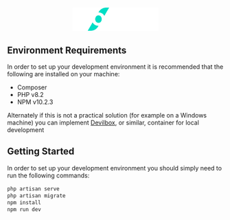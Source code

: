 <p align="center">
    <img width="200px" src="./public/assets/logo.png" alt="Build Status">
</p>


## Environment Requirements

In order to set up your development environment it is recommended that the following are installed on your machine:

- Composer
- PHP v8.2
- NPM v10.2.3

Alternately if this is not a practical solution (for example on a Windows machine) you can implement 
[Devilbox](http://devilbox.org/), or similar, container for local development

## Getting Started

In order to set up your development environment you should simply need to run the following commands:

```shell
php artisan serve
php artisan migrate
npm install
npm run dev
```


